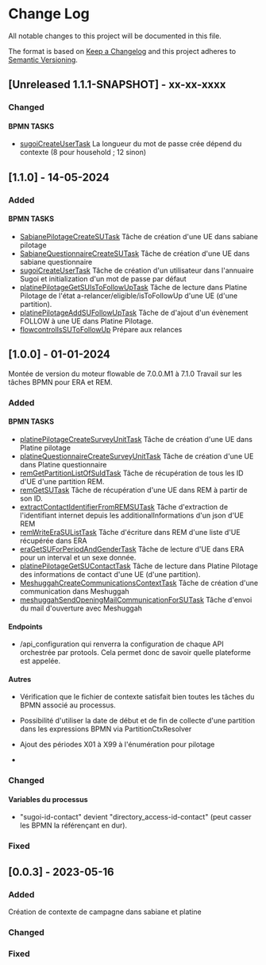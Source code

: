 # Change Log
All notable changes to this project will be documented in this file.

The format is based on [Keep a Changelog](http://keepachangelog.com/)
and this project adheres to [Semantic Versioning](http://semver.org/).

## [Unreleased 1.1.1-SNAPSHOT] - xx-xx-xxxx
### Changed
#### BPMN TASKS
- [sugoiCreateUserTask](TODO)
  La longueur du mot de passe crée dépend du contexte (8 pour household ; 12 sinon)


## [1.1.0] - 14-05-2024
### Added
#### BPMN TASKS
- [SabianePilotageCreateSUTask](http://preparation_collecte.gitlab-pages.insee.fr/prepadoc/Protools/taches/#cr%c3%a9er-une-ue-dans-la-plateforme-de-collecte-enqu%c3%aateur-partie-pilotage)
  Tâche de création d'une UE dans sabiane pilotage
- [SabianeQuestionnaireCreateSUTask](http://preparation_collecte.gitlab-pages.insee.fr/prepadoc/Protools/taches/#cr%c3%a9er-une-ue-dans-la-plateforme-de-collecte-enqu%c3%aateur-partie-questionnaire)
  Tâche de création d'une UE dans sabiane questionnaire
- [sugoiCreateUserTask](http://preparation_collecte.gitlab-pages.insee.fr/prepadoc/Protools/taches/#cr%c3%a9ation-de-comptes-dans-lannuaire-sugoi)
  Tâche de création d'un utilisateur dans l'annuaire Sugoi et initialization d'un mot de passe par défaut
- [platinePilotageGetSUIsToFollowUpTask]( TODO)
  Tâche de lecture dans Platine Pilotage de l'état a-relancer/eligible/isToFollowUp d'une UE (d'une partition).
- [platinePilotageAddSUFollowUpTask]( TODO)
  Tâche de d'ajout d'un évènement FOLLOW à une UE dans Platine Pilotage.
- [flowcontrolIsSUToFollowUp]( TODO)
  Prépare aux relances


## [1.0.0] - 01-01-2024

Montée de version du moteur flowable de 7.0.0.M1 à 7.1.0
Travail sur les tâches BPMN pour ERA et REM.

### Added
#### BPMN TASKS
- [platinePilotageCreateSurveyUnitTask](http://preparation_collecte.gitlab-pages.insee.fr/prepadoc/Protools/taches/#cr%c3%a9er-une-ue-dans-la-plateforme-de-collecte-web-partie-pilotage)
  Tâche de création d'une UE dans Platine pilotage
- [platineQuestionnaireCreateSurveyUnitTask](http://preparation_collecte.gitlab-pages.insee.fr/prepadoc/Protools/taches/#cr%c3%a9er-une-ue-dans-la-plateforme-de-collecte-web-partie-questionnaire)
  Tâche de création d'une UE dans Platine questionnaire
- [remGetPartitionListOfSuIdTask](http://preparation_collecte.gitlab-pages.insee.fr/prepadoc/Protools/taches/#r%c3%a9cup%c3%a9rer-dans-rem-des-identifiants-des-ue-dune-partition)
  Tâche de récupération de tous les ID d'UE d'une partition REM.
- [remGetSUTask](http://preparation_collecte.gitlab-pages.insee.fr/prepadoc/Protools/taches/#r%c3%a9cup%c3%a9ration-dune-ue-dans-rem)
  Tâche de récupération d'une UE dans REM à partir de son ID.
- [extractContactIdentifierFromREMSUTask](http://preparation_collecte.gitlab-pages.insee.fr/prepadoc/Protools/taches/#extraire-lidentifiant-de-compte-des-additionals-info-dans-une-ue-rem)
  Tâche d'extraction de l'identifiant internet depuis les additionalInformations d'un json d'UE REM
- [remWriteEraSUListTask](http://preparation_collecte.gitlab-pages.insee.fr/prepadoc/Protools/taches/#ecriture-dune-liste-due-dans-une-partition-rem)
  Tâche d'écriture dans REM d'une liste d'UE récupérée dans ERA
- [eraGetSUForPeriodAndGenderTask](http://preparation_collecte.gitlab-pages.insee.fr/prepadoc/Protools/taches/#extractions-de-donn%c3%a9ees-du-rp-avec-era)
  Tâche de lecture d'UE dans ERA pour un interval et un sexe donnée.
- [platinePilotageGetSUContactTask]( http://preparation_collecte.gitlab-pages.insee.fr/prepadoc/Protools/taches/#suivi-dans-les-plateformes-de-collecte)
  Tâche de lecture dans Platine Pilotage des informations de contact d'une UE (d'une partition).
- [MeshuggahCreateCommunicationsContextTask](http://preparation_collecte.gitlab-pages.insee.fr/prepadoc/Protools/taches/#envoi-de-communication-avec-meshuggah)
  Tâche de création d'une communication dans Meshuggah
- [meshuggahSendOpeningMailCommunicationForSUTask](http://preparation_collecte.gitlab-pages.insee.fr/prepadoc/Protools/taches/#envoi-du-mail-douverture-avec-meshuggah)
  Tâche d'envoi du mail d'ouverture avec Meshuggah



#### Endpoints
-  /api_configuration qui renverra la configuration de chaque API orchestrée par protools. Cela permet donc de savoir
   quelle plateforme est appelée.


#### Autres
- Vérification que le fichier de contexte satisfait bien toutes les tâches du BPMN associé au processus.
- Possibilité d'utiliser la date de début et de fin de collecte d'une partition dans les expressions BPMN via PartitionCtxResolver
- Ajout des périodes X01 à X99 à l'énumération pour pilotage

-
### Changed
#### Variables du processus
- "sugoi-id-contact" devient "directory_access-id-contact" (peut casser les BPMN la référençant en dur).

### Fixed

## [0.0.3] - 2023-05-16

### Added
Création de contexte de campagne dans sabiane et platine
### Changed
### Fixed
